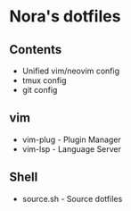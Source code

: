 # Nora's dotfiles

## Contents
- Unified vim/neovim config
- tmux config
- git config

## vim
- vim-plug - Plugin Manager
- vim-lsp - Language Server

## Shell
- source.sh - Source dotfiles


